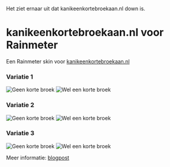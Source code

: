 
<p class="callout danger">Het ziet ernaar uit dat kanikeenkortebroekaan.nl down is.</p>

# kanikeenkortebroekaan.nl voor Rainmeter
Een Rainmeter skin voor [kanikeenkortebroekaan.nl](kanikeenkortebroekaan.nl)

### Variatie 1
![Geen korte broek](https://i.imgur.com/W03ODn6.png)
![Wel een korte broek](https://i.imgur.com/cqhNE8f.png)

### Variatie 2
![Geen korte broek](https://i.imgur.com/woW125V.png)
![Wel een korte broek](https://i.imgur.com/A2RFcvq.png)

### Variatie 3
![Geen korte broek](https://i.imgur.com/ZzkjScu.png)
![Wel een korte broek](https://i.imgur.com/uTh5uQp.png)

Meer informatie: [blogpost](joszuijderwijk.nl/kortebroek)
